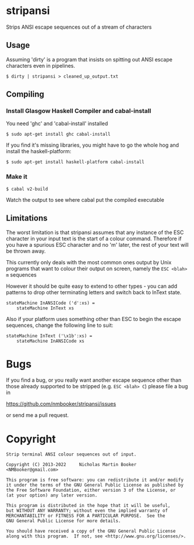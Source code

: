 # stripansi

Strips ANSI escape sequences out of a stream of characters

## Usage

Assuming 'dirty' is a program that insists on spitting out ANSI escape
characters even in pipelines.

```
$ dirty | stripansi > cleaned_up_output.txt
```

## Compiling

### Install Glasgow Haskell Compiler and cabal-install

You need 'ghc' and 'cabal-install' installed

```
$ sudo apt-get install ghc cabal-install
```

If you find it's missing libraries, you might have to go the whole
hog and install the haskell-platform:

```
$ sudo apt-get install haskell-platform cabal-install
```

### Make it

```
$ cabal v2-build
```

Watch the output to see where cabal put the compiled executable

## Limitations

The worst limitation is that stripansi assumes that any instance of the
ESC character in your input text is the start of a colour command.
Therefore if you have a spurious ESC character and no 'm' later, the rest
of your text will be thrown away.

This currently only deals with the most common ones output by
Unix programs that want to colour their output on screen, namely the
`ESC <blah> m` sequences

However it should be quite easy to extend to other types - you can
add patterns to drop other terminating letters and switch back to
InText state.

```
stateMachine InANSICode ('d':xs) =
    stateMachine InText xs
```

Also if your platform uses something other than ESC to begin the
escape sequences, change the following line to suit:

```
stateMachine InText ('\x1b':xs) =
    stateMachine InANSICode xs
```

# Bugs

If you find a bug, or you really want another escape sequence other than
those already supported to be stripped (e.g. `ESC <blah> C`) please
file a bug in

  https://github.com/nmbooker/stripansi/issues

or send me a pull request.

# Copyright

```
Strip terminal ANSI colour sequences out of input.

Copyright (C) 2013-2022     Nicholas Martin Booker <NMBooker@gmail.com>

This program is free software: you can redistribute it and/or modify
it under the terms of the GNU General Public License as published by
the Free Software Foundation, either version 3 of the License, or
(at your option) any later version.

This program is distributed in the hope that it will be useful,
but WITHOUT ANY WARRANTY; without even the implied warranty of
MERCHANTABILITY or FITNESS FOR A PARTICULAR PURPOSE.  See the
GNU General Public License for more details.

You should have received a copy of the GNU General Public License
along with this program.  If not, see <http://www.gnu.org/licenses/>.
```
